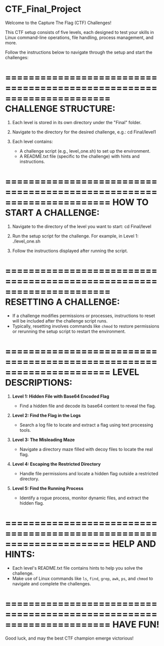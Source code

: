 # CTF_Final_Project

Welcome to the Capture The Flag (CTF) Challenges!

This CTF setup consists of five levels, each designed to test your skills in Linux command-line operations, file handling, process management, and more.

Follow the instructions below to navigate through the setup and start the challenges:

======================================================================
CHALLENGE STRUCTURE:
======================================================================
1. Each level is stored in its own directory under the "Final" folder.
2. Navigate to the directory for the desired challenge, e.g.:
   cd Final/level1

3. Each level contains:
   - A challenge script (e.g., level_one.sh) to set up the environment.
   - A README.txt file (specific to the challenge) with hints and instructions.

======================================================================
HOW TO START A CHALLENGE:
======================================================================
1. Navigate to the directory of the level you want to start:
   cd Final/level<number>

2. Run the setup script for the challenge. For example, in Level 1:
   ./level_one.sh

3. Follow the instructions displayed after running the script.

======================================================================
RESETTING A CHALLENGE:
======================================================================
- If a challenge modifies permissions or processes, instructions to reset will be included after the challenge script runs.
- Typically, resetting involves commands like `chmod` to restore permissions or rerunning the setup script to restart the environment.

======================================================================
LEVEL DESCRIPTIONS:
======================================================================
1. **Level 1: Hidden File with Base64 Encoded Flag**
   - Find a hidden file and decode its base64 content to reveal the flag.

2. **Level 2: Find the Flag in the Logs**
   - Search a log file to locate and extract a flag using text processing tools.

3. **Level 3: The Misleading Maze**
   - Navigate a directory maze filled with decoy files to locate the real flag.

4. **Level 4: Escaping the Restricted Directory**
   - Handle file permissions and locate a hidden flag outside a restricted directory.

5. **Level 5: Find the Running Process**
   - Identify a rogue process, monitor dynamic files, and extract the hidden flag.

======================================================================
HELP AND HINTS:
======================================================================
- Each level's README.txt file contains hints to help you solve the challenge.
- Make use of Linux commands like `ls`, `find`, `grep`, `awk`, `ps`, and `chmod` to navigate and complete the challenges.

======================================================================
HAVE FUN!
======================================================================
Good luck, and may the best CTF champion emerge victorious!

